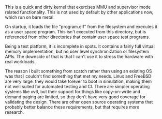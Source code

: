 This is a quick and dirty kernel that exercises MMU and supervisor mode related
functionality. This is not used by default by other applications now, which run
on bare metal.

On startup, it loads the file "program.elf" from the filesystem and executes it
as a user space program. This isn't executed from this directory, but is
referenced from other directories that contain user space test programs.

Being a test platform, it is incomplete in spots. It contains a fairly full
virtual memory implementation, but no user level synchronization or filesystem
APIs. The downside of that is that I can't use it to stress the hardware with
real workloads.

The reason I built something from scatch rather than using an existing
OS was that I couldn't find something that met my needs. Linux and
FreeBSD are very large: they would take forever to boot in simulation,
making them not well suited for automated testing and CI. There are simpler
operating systems like xv6, but their support for things like copy-on-write
and demand paging are limited, so they don't have very good coverage for
validating the design. There are other open source operating systems that
probably better balance these requirements, but that requires more research.
